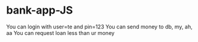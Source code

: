 # bank-app-JS

You can login with user=te and pin=123
You can send money to db, my, ah, aa
You can request loan less than ur money
